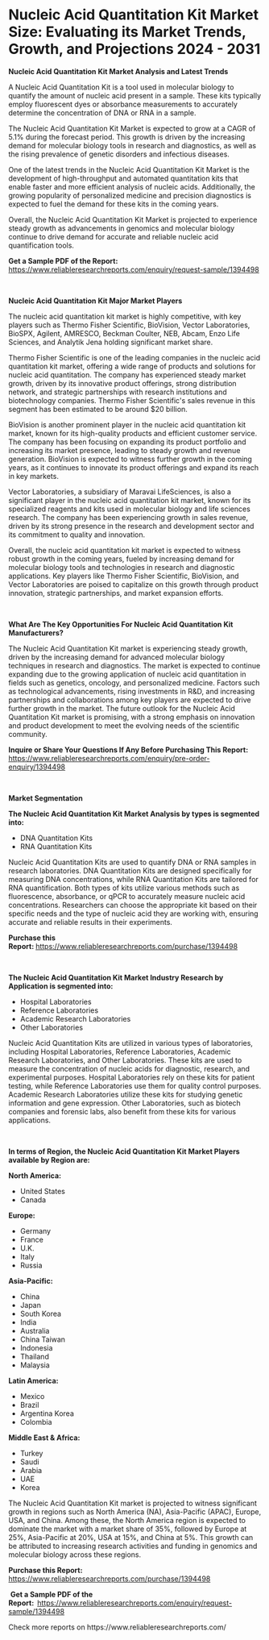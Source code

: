 <p><h1>Nucleic Acid Quantitation Kit Market Size: Evaluating its Market Trends, Growth, and Projections 2024 - 2031</h1></p><p><strong>Nucleic Acid Quantitation Kit Market Analysis and Latest Trends</strong></p>
<p><p>A Nucleic Acid Quantitation Kit is a tool used in molecular biology to quantify the amount of nucleic acid present in a sample. These kits typically employ fluorescent dyes or absorbance measurements to accurately determine the concentration of DNA or RNA in a sample.</p><p>The Nucleic Acid Quantitation Kit Market is expected to grow at a CAGR of 5.1% during the forecast period. This growth is driven by the increasing demand for molecular biology tools in research and diagnostics, as well as the rising prevalence of genetic disorders and infectious diseases.</p><p>One of the latest trends in the Nucleic Acid Quantitation Kit Market is the development of high-throughput and automated quantitation kits that enable faster and more efficient analysis of nucleic acids. Additionally, the growing popularity of personalized medicine and precision diagnostics is expected to fuel the demand for these kits in the coming years.</p><p>Overall, the Nucleic Acid Quantitation Kit Market is projected to experience steady growth as advancements in genomics and molecular biology continue to drive demand for accurate and reliable nucleic acid quantification tools.</p></p>
<p><strong>Get a Sample PDF of the Report:&nbsp;</strong> <a href="https://www.reliableresearchreports.com/enquiry/request-sample/1394498">https://www.reliableresearchreports.com/enquiry/request-sample/1394498</a></p>
<p>&nbsp;</p>
<p><strong>Nucleic Acid Quantitation Kit Major Market Players</strong></p>
<p><p>The nucleic acid quantitation kit market is highly competitive, with key players such as Thermo Fisher Scientific, BioVision, Vector Laboratories, BioSPX, Agilent, AMRESCO, Beckman Coulter, NEB, Abcam, Enzo Life Sciences, and Analytik Jena holding significant market share.</p><p>Thermo Fisher Scientific is one of the leading companies in the nucleic acid quantitation kit market, offering a wide range of products and solutions for nucleic acid quantitation. The company has experienced steady market growth, driven by its innovative product offerings, strong distribution network, and strategic partnerships with research institutions and biotechnology companies. Thermo Fisher Scientific's sales revenue in this segment has been estimated to be around $20 billion.</p><p>BioVision is another prominent player in the nucleic acid quantitation kit market, known for its high-quality products and efficient customer service. The company has been focusing on expanding its product portfolio and increasing its market presence, leading to steady growth and revenue generation. BioVision is expected to witness further growth in the coming years, as it continues to innovate its product offerings and expand its reach in key markets.</p><p>Vector Laboratories, a subsidiary of Maravai LifeSciences, is also a significant player in the nucleic acid quantitation kit market, known for its specialized reagents and kits used in molecular biology and life sciences research. The company has been experiencing growth in sales revenue, driven by its strong presence in the research and development sector and its commitment to quality and innovation.</p><p>Overall, the nucleic acid quantitation kit market is expected to witness robust growth in the coming years, fueled by increasing demand for molecular biology tools and technologies in research and diagnostic applications. Key players like Thermo Fisher Scientific, BioVision, and Vector Laboratories are poised to capitalize on this growth through product innovation, strategic partnerships, and market expansion efforts.</p></p>
<p>&nbsp;</p>
<p><strong>What Are The Key Opportunities For Nucleic Acid Quantitation Kit Manufacturers?</strong></p>
<p><p>The Nucleic Acid Quantitation Kit market is experiencing steady growth, driven by the increasing demand for advanced molecular biology techniques in research and diagnostics. The market is expected to continue expanding due to the growing application of nucleic acid quantitation in fields such as genetics, oncology, and personalized medicine. Factors such as technological advancements, rising investments in R&D, and increasing partnerships and collaborations among key players are expected to drive further growth in the market. The future outlook for the Nucleic Acid Quantitation Kit market is promising, with a strong emphasis on innovation and product development to meet the evolving needs of the scientific community.</p></p>
<p><strong>Inquire or Share Your Questions If Any Before Purchasing This Report:</strong> <a href="https://www.reliableresearchreports.com/enquiry/pre-order-enquiry/1394498">https://www.reliableresearchreports.com/enquiry/pre-order-enquiry/1394498</a></p>
<p>&nbsp;</p>
<p><strong>Market Segmentation</strong></p>
<p><strong>The Nucleic Acid Quantitation Kit Market Analysis by types is segmented into:</strong></p>
<p><ul><li>DNA Quantitation Kits</li><li>RNA Quantitation Kits</li></ul></p>
<p><p>Nucleic Acid Quantitation Kits are used to quantify DNA or RNA samples in research laboratories. DNA Quantitation Kits are designed specifically for measuring DNA concentrations, while RNA Quantitation Kits are tailored for RNA quantification. Both types of kits utilize various methods such as fluorescence, absorbance, or qPCR to accurately measure nucleic acid concentrations. Researchers can choose the appropriate kit based on their specific needs and the type of nucleic acid they are working with, ensuring accurate and reliable results in their experiments.</p></p>
<p><strong>Purchase this Report:&nbsp;</strong><a href="https://www.reliableresearchreports.com/purchase/1394498">https://www.reliableresearchreports.com/purchase/1394498</a></p>
<p>&nbsp;</p>
<p><strong>The Nucleic Acid Quantitation Kit Market Industry Research by Application is segmented into:</strong></p>
<p><ul><li>Hospital Laboratories</li><li>Reference Laboratories</li><li>Academic Research Laboratories</li><li>Other Laboratories</li></ul></p>
<p><p>Nucleic Acid Quantitation Kits are utilized in various types of laboratories, including Hospital Laboratories, Reference Laboratories, Academic Research Laboratories, and Other Laboratories. These kits are used to measure the concentration of nucleic acids for diagnostic, research, and experimental purposes. Hospital Laboratories rely on these kits for patient testing, while Reference Laboratories use them for quality control purposes. Academic Research Laboratories utilize these kits for studying genetic information and gene expression. Other Laboratories, such as biotech companies and forensic labs, also benefit from these kits for various applications.</p></p>
<p>&nbsp;</p>
<p><strong>In terms of Region, the Nucleic Acid Quantitation Kit Market Players available by Region are:</strong></p>
<p>
    <p> <strong> North America: </strong>
        <ul>
            <li>United States</li>
            <li>Canada</li>
        </ul>
        </p> 
    <p> <strong> Europe: </strong>
        <ul>
            <li>Germany</li>
            <li>France</li>
            <li>U.K.</li>
            <li>Italy</li>
            <li>Russia</li>
        </ul>
        </p> 
    <p> <strong> Asia-Pacific: </strong>
        <ul>
            <li>China</li>
            <li>Japan</li>
            <li>South Korea</li>
            <li>India</li>
            <li>Australia</li>
            <li>China Taiwan</li>
            <li>Indonesia</li>
            <li>Thailand</li>
            <li>Malaysia</li>
        </ul>
        </p> 
    <p> <strong> Latin America: </strong>
        <ul>
            <li>Mexico</li>
            <li>Brazil</li>
            <li>Argentina Korea</li>
            <li>Colombia</li>
        </ul>
        </p> 
    <p> <strong> Middle East & Africa: </strong>
        <ul>
            <li>Turkey</li>
            <li>Saudi</li>
            <li>Arabia</li>
            <li>UAE</li>
            <li>Korea</li>
        </ul>
    </p>
    </p>
<p><p>The Nucleic Acid Quantitation Kit market is projected to witness significant growth in regions such as North America (NA), Asia-Pacific (APAC), Europe, USA, and China. Among these, the North America region is expected to dominate the market with a market share of 35%, followed by Europe at 25%, Asia-Pacific at 20%, USA at 15%, and China at 5%. This growth can be attributed to increasing research activities and funding in genomics and molecular biology across these regions.</p></p>
<p><strong>Purchase this Report: </strong><a href="https://www.reliableresearchreports.com/purchase/1394498">https://www.reliableresearchreports.com/purchase/1394498</a></p>
<p>&nbsp;<strong>Get a Sample PDF of the Report:&nbsp;&nbsp;</strong><a href="https://www.reliableresearchreports.com/enquiry/request-sample/1394498">https://www.reliableresearchreports.com/enquiry/request-sample/1394498</a></p>
<p><strong></strong></p>
<p>Check more reports on https://www.reliableresearchreports.com/</p>
